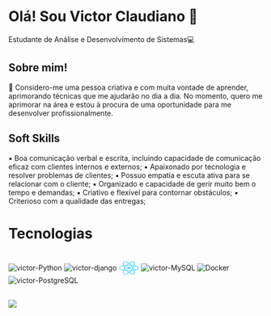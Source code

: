 # Olá! Sou Victor Claudiano 👋
<p>Estudante de Análise e Desenvolvimento de Sistemas💻</p>

<h2>Sobre mim!</h2>
<p>🎲 Considero-me uma pessoa criativa e com muita vontade de aprender, aprimorando técnicas que me ajudarão no dia a dia. No momento, quero me aprimorar na área e estou à procura de uma oportunidade para me desenvolver profissionalmente.</p>

<h2>Soft Skills</h2>
<p>▪ Boa comunicação verbal e escrita, incluindo capacidade de comunicação eficaz com clientes internos e externos;
▪ Apaixonado por tecnologia e resolver problemas de clientes;
▪ Possuo empatia e escuta ativa para se relacionar com o cliente;
▪ Organizado e capacidade de gerir muito bem o tempo e demandas;
▪ Criativo e flexível para contornar obstáculos;
▪ Criterioso com a qualidade das entregas;
</p>


<h1>Tecnologias</h1>
<div style="display: inline_block"><br>
  <img align="center" alt="victor-Python" height="30" width="40" src="https://cdn.jsdelivr.net/gh/devicons/devicon@latest/icons/python/python-original-wordmark.svg">
  <img align="center" alt="victor-django" height="30" width="40" src="https://cdn.jsdelivr.net/gh/devicons/devicon@latest/icons/django/django-plain-wordmark.svg">
  <img align="center" alt="victor-React" height="30" width="40" src="https://raw.githubusercontent.com/devicons/devicon/master/icons/react/react-original.svg">
  <img align="center" alt="victor-MySQL" height="30" width="40" src="https://cdn.jsdelivr.net/gh/devicons/devicon@latest/icons/mysql/mysql-original-wordmark.svg">
  <img align="center" alt="Docker" height="30" width="40" src="https://cdn.jsdelivr.net/gh/devicons/devicon@latest/icons/docker/docker-original-wordmark.svg">
  <img align="center" alt="victor-PostgreSQL" height="30" width="40" src="https://cdn.jsdelivr.net/gh/devicons/devicon@latest/icons/postgresql/postgresql-original-wordmark.svg">
  
  
          
          
         
</div>

          
          
          
  ##
 
<div> 
  <a href="https://www.linkedin.com/in/victorclaudiano" target="_blank"><img src="https://img.shields.io/badge/-LinkedIn-%230077B5?style=for-the-badge&logo=linkedin&logoColor=white" target="_blank"></a> 
</div>
